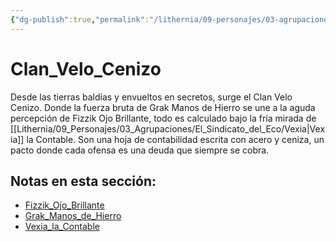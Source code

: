 ```yaml
---
{"dg-publish":true,"permalink":"/lithernia/09-personajes/03-agrupaciones/clan-velo-cenizo/home/"}
---
```


# Clan_Velo_Cenizo

Desde las tierras baldías y envueltos en secretos, surge el Clan Velo Cenizo. Donde la fuerza bruta de Grak Manos de Hierro se une a la aguda percepción de Fizzik Ojo Brillante, todo es calculado bajo la fría mirada de [[Lithernia/09_Personajes/03_Agrupaciones/El_Sindicato_del_Eco/Vexia\|Vexia]] la Contable. Son una hoja de contabilidad escrita con acero y ceniza, un pacto donde cada ofensa es una deuda que siempre se cobra.

## Notas en esta sección:
- [Fizzik_Ojo_Brillante](./Fizzik_Ojo_Brillante.md)
- [Grak_Manos_de_Hierro](./Grak_Manos_de_Hierro.md)
- [Vexia_la_Contable](./Vexia_la_Contable.md)

